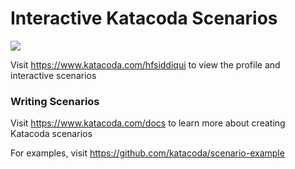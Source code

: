 # Interactive Katacoda Scenarios

[![](http://shields.katacoda.com/katacoda/hfsiddiqui/count.svg)](https://www.katacoda.com/hfsiddiqui "Get your profile on Katacoda.com")

Visit https://www.katacoda.com/hfsiddiqui to view the profile and interactive scenarios

### Writing Scenarios
Visit https://www.katacoda.com/docs to learn more about creating Katacoda scenarios

For examples, visit https://github.com/katacoda/scenario-example
